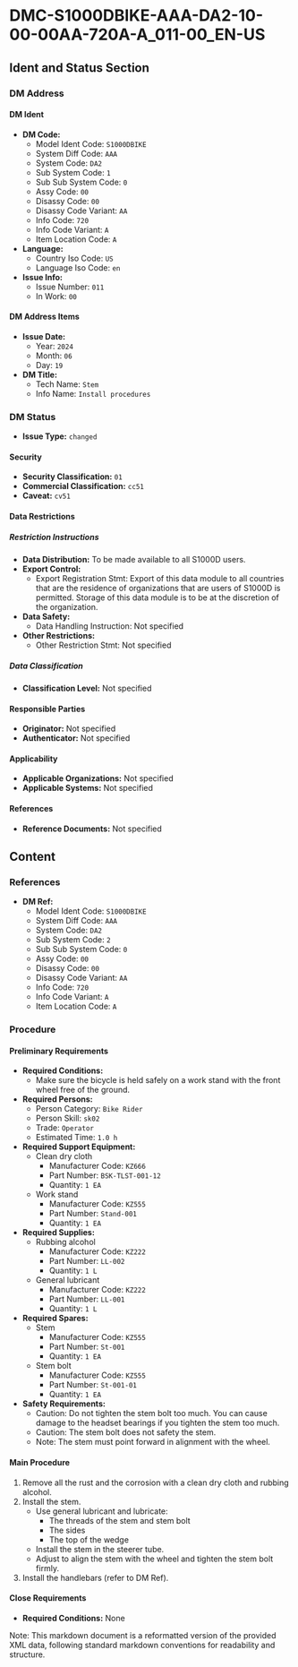 # DMC-S1000DBIKE-AAA-DA2-10-00-00AA-720A-A_011-00_EN-US
## Ident and Status Section
### DM Address
#### DM Ident
* **DM Code:** 
  + Model Ident Code: `S1000DBIKE`
  + System Diff Code: `AAA`
  + System Code: `DA2`
  + Sub System Code: `1`
  + Sub Sub System Code: `0`
  + Assy Code: `00`
  + Disassy Code: `00`
  + Disassy Code Variant: `AA`
  + Info Code: `720`
  + Info Code Variant: `A`
  + Item Location Code: `A`
* **Language:** 
  + Country Iso Code: `US`
  + Language Iso Code: `en`
* **Issue Info:** 
  + Issue Number: `011`
  + In Work: `00`

#### DM Address Items
* **Issue Date:** 
  + Year: `2024`
  + Month: `06`
  + Day: `19`
* **DM Title:** 
  + Tech Name: `Stem`
  + Info Name: `Install procedures`

### DM Status
* **Issue Type:** `changed`
#### Security
* **Security Classification:** `01`
* **Commercial Classification:** `cc51`
* **Caveat:** `cv51`
#### Data Restrictions
##### Restriction Instructions
* **Data Distribution:** To be made available to all S1000D users.
* **Export Control:** 
  + Export Registration Stmt: Export of this data module to all countries that are the residence of organizations that are users of S1000D is permitted. Storage of this data module is to be at the discretion of the organization.
* **Data Safety:** 
  + Data Handling Instruction: Not specified
* **Other Restrictions:** 
  + Other Restriction Stmt: Not specified

##### Data Classification
* **Classification Level:** Not specified

#### Responsible Parties
* **Originator:** Not specified
* **Authenticator:** Not specified

#### Applicability
* **Applicable Organizations:** Not specified
* **Applicable Systems:** Not specified

#### References
* **Reference Documents:** Not specified

## Content
### References
* **DM Ref:** 
  + Model Ident Code: `S1000DBIKE`
  + System Diff Code: `AAA`
  + System Code: `DA2`
  + Sub System Code: `2`
  + Sub Sub System Code: `0`
  + Assy Code: `00`
  + Disassy Code: `00`
  + Disassy Code Variant: `AA`
  + Info Code: `720`
  + Info Code Variant: `A`
  + Item Location Code: `A`

### Procedure
#### Preliminary Requirements
* **Required Conditions:** 
  + Make sure the bicycle is held safely on a work stand with the front wheel free of the ground.
* **Required Persons:** 
  + Person Category: `Bike Rider`
  + Person Skill: `sk02`
  + Trade: `Operator`
  + Estimated Time: `1.0 h`
* **Required Support Equipment:** 
  + Clean dry cloth
    - Manufacturer Code: `KZ666`
    - Part Number: `BSK-TLST-001-12`
    - Quantity: `1 EA`
  + Work stand
    - Manufacturer Code: `KZ555`
    - Part Number: `Stand-001`
    - Quantity: `1 EA`
* **Required Supplies:** 
  + Rubbing alcohol
    - Manufacturer Code: `KZ222`
    - Part Number: `LL-002`
    - Quantity: `1 L`
  + General lubricant
    - Manufacturer Code: `KZ222`
    - Part Number: `LL-001`
    - Quantity: `1 L`
* **Required Spares:** 
  + Stem
    - Manufacturer Code: `KZ555`
    - Part Number: `St-001`
    - Quantity: `1 EA`
  + Stem bolt
    - Manufacturer Code: `KZ555`
    - Part Number: `St-001-01`
    - Quantity: `1 EA`
* **Safety Requirements:** 
  + Caution: Do not tighten the stem bolt too much. You can cause damage to the headset bearings if you tighten the stem too much.
  + Caution: The stem bolt does not safety the stem.
  + Note: The stem must point forward in alignment with the wheel.

#### Main Procedure
1. Remove all the rust and the corrosion with a clean dry cloth and rubbing alcohol.
2. Install the stem.
   * Use general lubricant and lubricate:
     + The threads of the stem and stem bolt
     + The sides
     + The top of the wedge
   * Install the stem in the steerer tube.
   * Adjust to align the stem with the wheel and tighten the stem bolt firmly.
3. Install the handlebars (refer to DM Ref).

#### Close Requirements
* **Required Conditions:** None

Note: This markdown document is a reformatted version of the provided XML data, following standard markdown conventions for readability and structure.